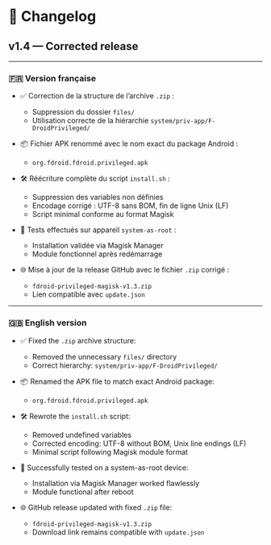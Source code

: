 # 🔄 Changelog

## v1.4 — Corrected release

---

### 🇫🇷 Version française

- ✅ Correction de la structure de l’archive `.zip` :
  - Suppression du dossier `files/`
  - Utilisation correcte de la hiérarchie `system/priv-app/F-DroidPrivileged/`

- 📦 Fichier APK renommé avec le nom exact du package Android :
  - `org.fdroid.fdroid.privileged.apk`

- 🛠️ Réécriture complète du script `install.sh` :
  - Suppression des variables non définies
  - Encodage corrigé : UTF-8 sans BOM, fin de ligne Unix (LF)
  - Script minimal conforme au format Magisk

- 🧪 Tests effectués sur appareil `system-as-root` :
  - Installation validée via Magisk Manager
  - Module fonctionnel après redémarrage

- 🌐 Mise à jour de la release GitHub avec le fichier `.zip` corrigé :
  - `fdroid-privileged-magisk-v1.3.zip`
  - Lien compatible avec `update.json`

---

### 🇬🇧 English version

- ✅ Fixed the `.zip` archive structure:
  - Removed the unnecessary `files/` directory
  - Correct hierarchy: `system/priv-app/F-DroidPrivileged/`

- 📦 Renamed the APK file to match exact Android package:
  - `org.fdroid.fdroid.privileged.apk`

- 🛠️ Rewrote the `install.sh` script:
  - Removed undefined variables
  - Corrected encoding: UTF-8 without BOM, Unix line endings (LF)
  - Minimal script following Magisk module format

- 🧪 Successfully tested on a system-as-root device:
  - Installation via Magisk Manager worked flawlessly
  - Module functional after reboot

- 🌐 GitHub release updated with fixed `.zip` file:
  - `fdroid-privileged-magisk-v1.3.zip`
  - Download link remains compatible with `update.json`